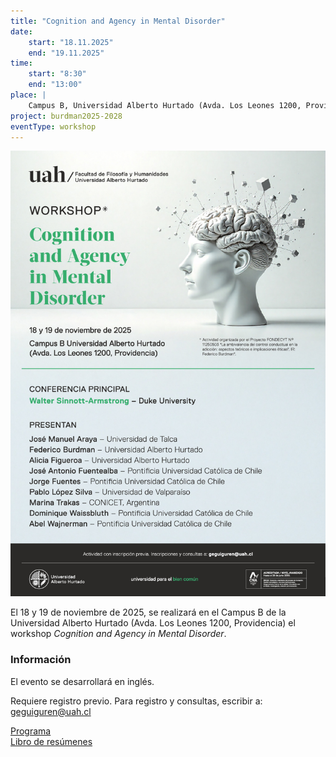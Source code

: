 ```yaml
---
title: "Cognition and Agency in Mental Disorder"
date:
    start: "18.11.2025"
    end: "19.11.2025"
time:
    start: "8:30"
    end: "13:00"
place: |
    Campus B, Universidad Alberto Hurtado (Avda. Los Leones 1200, Providencia)
project: burdman2025-2028
eventType: workshop
---
```


<div class="lg:grid grid-cols-2 gap-x-6 gap-y-2 pb-6 border-b-1 lg:border-b-0 mb-4">
<div class="mb-6">

![](2025_afiche_wsa.jpg)

</div>
<div class="">

El 18 y 19 de noviembre de 2025, se realizará en el Campus B de la Universidad Alberto Hurtado (Avda. Los Leones 1200, Providencia) el workshop _Cognition and Agency in Mental Disorder_.

### Información

El evento se desarrollará en inglés.

Requiere registro previo. Para registro y consultas, escribir a: [geguiguren@uah.cl](mailto:geguiguren@uah.cl)

<div class="flex">
    
<a href="https://drive.google.com/file/d/1WEJwiovJ7a4JM1KN5Oa_OcmDU1f0oup_/view?usp=sharing">
<div class="px-2 py-1 border rounded inline-block mr-4 mt-4 hover:border-green-600 hover:text-green-600">Programa</div>
</a>
<a href="https://drive.google.com/file/d/1qGeqe6pcrT6cvA7YPHxpHCHX_2qfAj7C/view?usp=sharing">    
    <div class="px-2 py-1 border rounded inline-block mr-4 mt-4 hover:border-green-600 hover:text-green-600">Libro de resúmenes</div>
</a>
</div>


</div>
</div>

